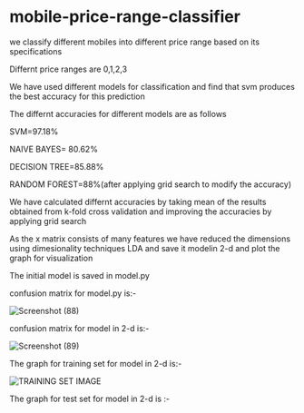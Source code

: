 # mobile-price-range-classifier

we classify different mobiles into different price range based on its specifications


Differnt price ranges are 0,1,2,3


We have used different models for classification and find that svm produces the best accuracy for this prediction 


The differnt accuracies for different models are as follows

SVM=97.18%

NAIVE BAYES= 80.62%

DECISION TREE=85.88%


RANDOM FOREST=88%(after applying grid search to modify the accuracy)

We have calculated differnt accuracies by taking mean of the results obtained from k-fold cross validation and improving the accuracies by applying grid search

As the x matrix consists of many features we have reduced the  dimensions using dimesionality techniques LDA and save it modelin 2-d and plot the graph for visualization

The initial model is saved in model.py

confusion matrix for model.py is:-

![Screenshot (88)](https://user-images.githubusercontent.com/49706281/68924163-19616400-07a6-11ea-9392-e7592fcd8c77.png)


confusion matrix for model in 2-d is:-

![Screenshot (89)](https://user-images.githubusercontent.com/49706281/68924403-c6d47780-07a6-11ea-986f-713de3941269.png)

The graph for training set for model in 2-d is:-

![TRAINING SET IMAGE](https://user-images.githubusercontent.com/49706281/68924555-1fa41000-07a7-11ea-8c1c-20225dbe2a9b.png)


The graph for test set for model in 2-d is :-


